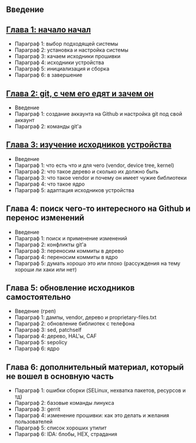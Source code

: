 ## Введение

## [Глава 1: начало начал](https://github.com/Roker2/BookAboutBuilding/tree/master/%D0%93%D0%BB%D0%B0%D0%B2%D0%B0%201%20%D0%9D%D0%B0%D1%87%D0%B0%D0%BB%D0%BE%20%D0%BD%D0%B0%D1%87%D0%B0%D0%BB)

- Параграф 1: выбор подходящей системы
- Параграф 2: установка и настройка системы
- Параграф 3: качаем исходники прошивки
- Параграф 4: исходники устройства
- Параграф 5: инициализация и сборка
- Параграф 6: в завершение

## [Глава 2: git, с чем его едят и зачем он](https://github.com/Roker2/BookAboutBuilding/tree/master/%D0%93%D0%BB%D0%B0%D0%B2%D0%B0%202%20git%2C%20%D1%81%20%D1%87%D0%B5%D0%BC%20%D0%B5%D0%B3%D0%BE%20%D0%B5%D0%B4%D1%8F%D1%82%20%D0%B8%20%D0%B7%D0%B0%D1%87%D0%B5%D0%BC%20%D0%BE%D0%BD)

- Введение
- Параграф 1: создание аккаунта на Github и настройка git под свой аккаунт
- Параграф 2: команды git'а

## [Глава 3: изучение исходников устройства](https://github.com/Roker2/BookAboutBuilding/tree/master/%D0%93%D0%BB%D0%B0%D0%B2%D0%B0%203%20%D0%B8%D0%B7%D1%83%D1%87%D0%B5%D0%BD%D0%B8%D0%B5%20%D0%B8%D1%81%D1%85%D0%BE%D0%B4%D0%BD%D0%B8%D0%BA%D0%BE%D0%B2%20%D1%83%D1%81%D1%82%D1%80%D0%BE%D0%B9%D1%81%D1%82%D0%B2%D0%B0)

- Введение
- Параграф 1: что есть что и для чего (vendor, device tree, kernel)
- Параграф 2: что такое дерево и сколько их должно быть
- Параграф 3: что такое vendor и почему он имеет чужие библиотеки
- Параграф 4: что такое ядро
- Параграф 5: адаптация исходников устройства

## Глава 4: поиск чего-то интересного на Github и перенос изменений

- Введение
- Параграф 1: поиск и применение изменений
- Параграф 2: конфликты git'а
- Параграф 3: переносим коммиты в дерево
- Параграф 4: переносим коммиты в ядро
- Параграф 5: думать хорошо это или плохо (рассуждения на тему хороши ли хаки или нет)

## Глава 5: обновление исходников самостоятельно

- Введение (греп)
- Параграф 1: дампы, vendor, дерево и proprietary-files.txt
- Параграф 2: обновление библиотек с телефона
- Параграф 3: sed, patchself
- Параграф 4: дерево, HAL'ы, CAF
- Параграф 5: sepolicy
- Параграф 6: ядро

## Глава 6: дополнительный материал, который не вошел в основную часть

- Параграф 1: ошибки сборки (SELinux, нехватка пакетов, ресурсов и тд)
- Параграф 2: базовые команды линукса
- Параграф 3: gerrit
- Параграф 4: изменение прошивки: как это делать и желания пользователей
- Параграф 5: список хороших утилит
- Параграф 6: IDA: блобы, HEX, страдания